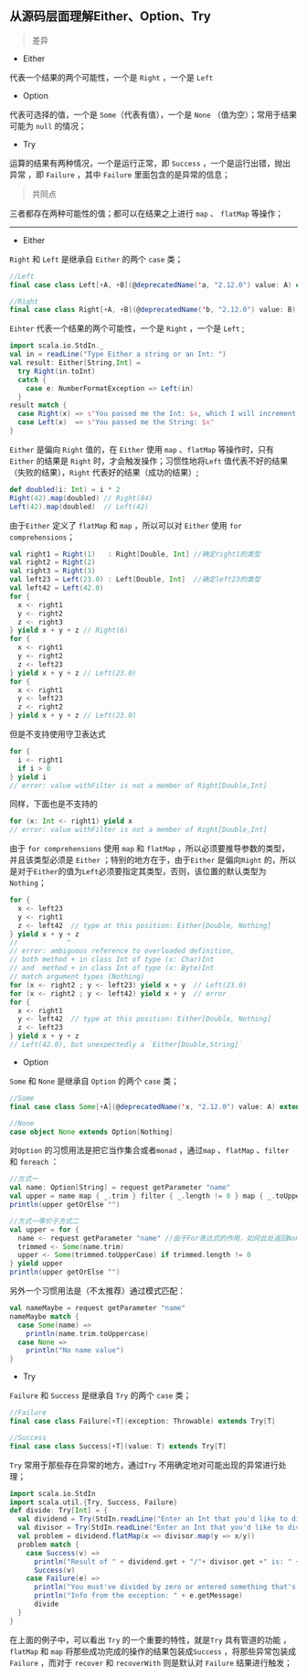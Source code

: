 ## 从源码层面理解Either、Option、Try

> 差异

- Either

代表一个结果的两个可能性，一个是 `Right` ，一个是 `Left` 

- Option

代表可选择的值，一个是 `Some`（代表有值），一个是 `None` （值为空）；常用于结果可能为 `null` 的情况；

- Try

运算的结果有两种情况，一个是运行正常，即 `Success` ，一个是运行出错，抛出异常 ，即 `Failure` ，其中 `Failure` 里面包含的是异常的信息；



> 共同点

三者都存在两种可能性的值；都可以在结果之上进行 `map` 、 `flatMap` 等操作；



---

- Either

`Right` 和 `Left` 是继承自 `Either` 的两个 `case` 类；

```scala
//Left
final case class Left[+A, +B](@deprecatedName('a, "2.12.0") value: A) extends Either[A, B]

//Right
final case class Right[+A, +B](@deprecatedName('b, "2.12.0") value: B) extends Either[A, B]
```

`Eihter` 代表一个结果的两个可能性，一个是 `Right` ，一个是 `Left` ; 

```scala
import scala.io.StdIn._
val in = readLine("Type Either a string or an Int: ")
val result: Either[String,Int] =
  try Right(in.toInt)
  catch {
    case e: NumberFormatException => Left(in)
  }
result match {
  case Right(x) => s"You passed me the Int: $x, which I will increment. $x + 1 = ${x+1}"
  case Left(x)  => s"You passed me the String: $x"
}
```

`Either` 是偏向 `Right` 值的，在 `Either` 使用 `map` 、`flatMap` 等操作时，只有 `Either` 的结果是 `Right` 时，才会触发操作；习惯性地将`Left` 值代表不好的结果（失败的结果），`Right` 代表好的结果（成功的结果）;

```scala
def doubled(i: Int) = i * 2
Right(42).map(doubled) // Right(84)
Left(42).map(doubled)  // Left(42)
```

由于`Either` 定义了 `flatMap` 和 `map` ，所以可以对 `Either` 使用 `for comprehensions`；

```scala
val right1 = Right(1)   : Right[Double, Int] //确定right1的类型
val right2 = Right(2)
val right3 = Right(3)
val left23 = Left(23.0) : Left[Double, Int]  //确定left23的类型
val left42 = Left(42.0)
for {
  x <- right1
  y <- right2
  z <- right3
} yield x + y + z // Right(6)
for {
  x <- right1
  y <- right2
  z <- left23
} yield x + y + z // Left(23.0)
for {
  x <- right1
  y <- left23
  z <- right2
} yield x + y + z // Left(23.0)
```

但是不支持使用守卫表达式

```scala
for {
  i <- right1
  if i > 0
} yield i
// error: value withFilter is not a member of Right[Double,Int]
```

 同样，下面也是不支持的

```scala
for (x: Int <- right1) yield x
// error: value withFilter is not a member of Right[Double,Int]
```

由于  `for comprehensions` 使用 `map` 和 `flatMap` ，所以必须要推导参数的类型，并且该类型必须是 `Either` ；特别的地方在于，由于`Either` 是偏向`Right` 的，所以是对于`Either`的值为`Left`必须要指定其类型，否则，该位置的默认类型为`Nothing`；

```scala
for {
  x <- left23
  y <- right1
  z <- left42  // type at this position: Either[Double, Nothing]
} yield x + y + z
//            ^
// error: ambiguous reference to overloaded definition,
// both method + in class Int of type (x: Char)Int
// and  method + in class Int of type (x: Byte)Int
// match argument types (Nothing)
for (x <- right2 ; y <- left23) yield x + y  // Left(23.0)
for (x <- right2 ; y <- left42) yield x + y  // error
for {
  x <- right1
  y <- left42  // type at this position: Either[Double, Nothing]
  z <- left23
} yield x + y + z
// Left(42.0), but unexpectedly a `Either[Double,String]`
```

- Option

`Some` 和 `None` 是继承自 `Option` 的两个 `case` 类；

```scala
//Some
final case class Some[+A](@deprecatedName('x, "2.12.0") value: A) extends Option[A]

//None
case object None extends Option[Nothing]
```

对`Option` 的习惯用法是把它当作集合或者`monad` ，通过`map` 、`flatMap` 、`filter` 和 `foreach` ：

```scala
//方式一
val name: Option[String] = request getParameter "name"
val upper = name map { _.trim } filter { _.length != 0 } map { _.toUpperCase }
println(upper getOrElse "")

//方式一等价于方式二
val upper = for {
  name <- request getParameter "name" //由于For表达式的作用，如何此处返回None，那么整个表达式将返回None
  trimmed <- Some(name.trim)
  upper <- Some(trimmed.toUpperCase) if trimmed.length != 0
} yield upper
println(upper getOrElse "")
```


另外一个习惯用法是（不太推荐）通过模式匹配：

```scala
val nameMaybe = request getParameter "name"
nameMaybe match {
  case Some(name) =>
    println(name.trim.toUppercase)
  case None =>
    println("No name value")
}
```

- Try

`Failure` 和 `Success` 是继承自 `Try` 的两个 `case` 类；

```scala
//Failure
final case class Failure[+T](exception: Throwable) extends Try[T]

//Success
final case class Success[+T](value: T) extends Try[T]
```

`Try` 常用于那些存在异常的地方，通过`Try` 不用确定地对可能出现的异常进行处理；

```scala
import scala.io.StdIn
import scala.util.{Try, Success, Failure}
def divide: Try[Int] = {
  val dividend = Try(StdIn.readLine("Enter an Int that you'd like to divide:\n").toInt)
  val divisor = Try(StdIn.readLine("Enter an Int that you'd like to divide by:\n").toInt)
  val problem = dividend.flatMap(x => divisor.map(y => x/y))
  problem match {
    case Success(v) =>
      println("Result of " + dividend.get + "/"+ divisor.get +" is: " + v)
      Success(v)
    case Failure(e) =>
      println("You must've divided by zero or entered something that's not an Int. Try again!")
      println("Info from the exception: " + e.getMessage)
      divide
  }
}
```

在上面的例子中，可以看出 `Try` 的一个重要的特性，就是`Try` 具有管道的功能 ，`flatMap` 和 `map` 将那些成功完成的操作的结果包装成`Success` ，将那些异常包装成 `Failure` ，而对于 `recover` 和 `recoverWith` 则是默认对 `Failure` 结果进行触发；